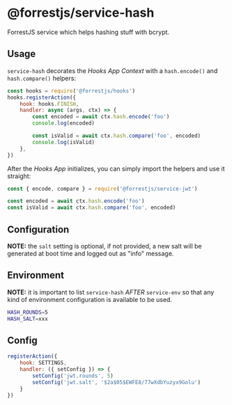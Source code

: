 # @forrestjs/service-hash

ForrestJS service which helps hashing stuff with bcrypt.

## Usage

`service-hash` decorates the _Hooks App Context_ with a `hash.encode()` and `hash.compare()` helpers:

```js
const hooks = require('@forrestjs/hooks')
hooks.registerAction({
    hook: hooks.FINISH,
    handler: async (args, ctx) => {
        const encoded = await ctx.hash.encode('foo')
        console.log(encoded)

        const isValid = await ctx.hash.compare('foo', encoded)
        console.log(isValid)
    },
})
```

After the _Hooks App_ initializes, you can simply import the helpers and use it straight:

```js
const { encode, compare } = require('@forrestjs/service-jwt')

const encoded = await ctx.hash.encode('foo')
const isValid = await ctx.hash.compare('foo', encoded)
```

## Configuration

**NOTE:** the `salt` setting is optional, if not provided, a new salt will be generated at boot time
and logged out as "info" message.

## Environment

**NOTE:** it is important to list `service-hash` _AFTER_ `service-env` so that any kind of environment
configuration is available to be used.

```bash
HASH_ROUNDS=5
HASH_SALT=xxx
```

## Config

```js
registerAction({
    hook: SETTINGS,
    handler: ({ setConfig }) => {
        setConfig('jwt.rounds', 5)
        setConfig('jwt.salt', '$2a$05$EWFE8/77wXdbYuzyx9Golu')
    }
})
```
